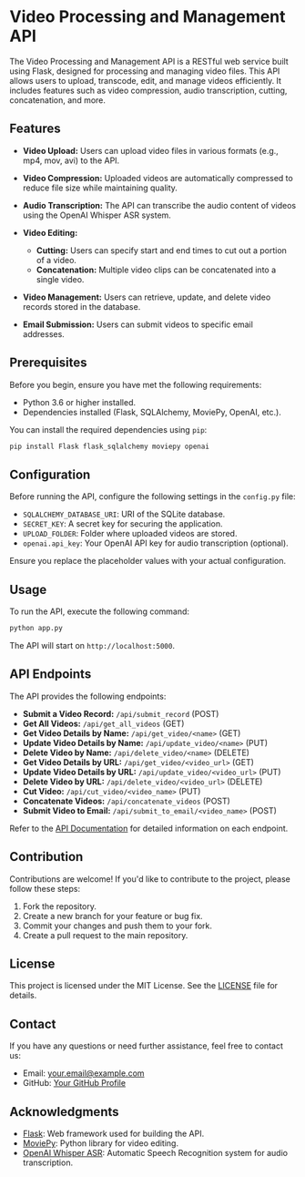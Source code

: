 # Video Processing and Management API

The Video Processing and Management API is a RESTful web service built using Flask, designed for processing and managing video files. This API allows users to upload, transcode, edit, and manage videos efficiently. It includes features such as video compression, audio transcription, cutting, concatenation, and more.

## Features

- **Video Upload:** Users can upload video files in various formats (e.g., mp4, mov, avi) to the API.

- **Video Compression:** Uploaded videos are automatically compressed to reduce file size while maintaining quality.

- **Audio Transcription:** The API can transcribe the audio content of videos using the OpenAI Whisper ASR system.

- **Video Editing:**

  - **Cutting:** Users can specify start and end times to cut out a portion of a video.
  - **Concatenation:** Multiple video clips can be concatenated into a single video.

- **Video Management:** Users can retrieve, update, and delete video records stored in the database.

- **Email Submission:** Users can submit videos to specific email addresses.

## Prerequisites

Before you begin, ensure you have met the following requirements:

- Python 3.6 or higher installed.
- Dependencies installed (Flask, SQLAlchemy, MoviePy, OpenAI, etc.).

You can install the required dependencies using `pip`:

```bash
pip install Flask flask_sqlalchemy moviepy openai
```

## Configuration

Before running the API, configure the following settings in the `config.py` file:

- `SQLALCHEMY_DATABASE_URI`: URI of the SQLite database.
- `SECRET_KEY`: A secret key for securing the application.
- `UPLOAD_FOLDER`: Folder where uploaded videos are stored.
- `openai.api_key`: Your OpenAI API key for audio transcription (optional).

Ensure you replace the placeholder values with your actual configuration.

## Usage

To run the API, execute the following command:

```bash
python app.py
```

The API will start on `http://localhost:5000`.

## API Endpoints

The API provides the following endpoints:

- **Submit a Video Record:** `/api/submit_record` (POST)
- **Get All Videos:** `/api/get_all_videos` (GET)
- **Get Video Details by Name:** `/api/get_video/<name>` (GET)
- **Update Video Details by Name:** `/api/update_video/<name>` (PUT)
- **Delete Video by Name:** `/api/delete_video/<name>` (DELETE)
- **Get Video Details by URL:** `/api/get_video/<video_url>` (GET)
- **Update Video Details by URL:** `/api/update_video/<video_url>` (PUT)
- **Delete Video by URL:** `/api/delete_video/<video_url>` (DELETE)
- **Cut Video:** `/api/cut_video/<video_name>` (PUT)
- **Concatenate Videos:** `/api/concatenate_videos` (POST)
- **Submit Video to Email:** `/api/submit_to_email/<video_name>` (POST)

Refer to the [API Documentation](https://github.com/Prideland-Okoi/helpmeout-endpoints/blob/main/DOCUMENTATION.md) for detailed information on each endpoint.

## Contribution

Contributions are welcome! If you'd like to contribute to the project, please follow these steps:

1. Fork the repository.
2. Create a new branch for your feature or bug fix.
3. Commit your changes and push them to your fork.
4. Create a pull request to the main repository.

## License

This project is licensed under the MIT License. See the [LICENSE](https://mit-license.org/) file for details.

## Contact

If you have any questions or need further assistance, feel free to contact us:

- Email: [your.email@example.com](mailto:prideland.okoi@gmail.com)
- GitHub: [Your GitHub Profile](https://github.com/Prideland-Okoi)

## Acknowledgments

- [Flask](https://flask.palletsprojects.com/): Web framework used for building the API.
- [MoviePy](https://zulko.github.io/moviepy/): Python library for video editing.
- [OpenAI Whisper ASR](https://beta.openai.com/whisper): Automatic Speech Recognition system for audio transcription.
